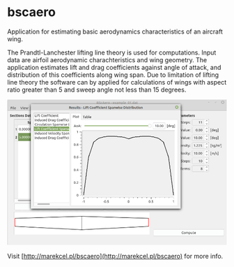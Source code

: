 # bscaero
Application for estimating basic aerodynamics characteristics of an aircraft wing.

The Prandtl-Lanchester lifting line theory is used for computations. Input data are airfoil aerodynamic charachteristics and wing geometry. The application estimates lift and drag coefficients against angle of attack, and distribution of this coefficients along wing span. Due to limitation of lifting line theory the software can by applied for calculations of wings with aspect ratio greater than 5 and sweep angle not less than 15 degrees.

![Screenshot](bscaero_01.jpg)

Visit [http://marekcel.pl/bscaero](http://marekcel.pl/bscaero) for more info.
